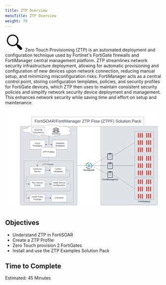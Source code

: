 ```yaml
---
title: ZTP Overview
menuTitle: ZTP Overview
weight: 70
---
```


![search_icon](mag_glass.svg)
Zero Touch Provisioning (ZTP) is an automated deployment and configuration technique used by Fortinet's FortiGate firewalls and FortiManager central management platform. ZTP streamlines network security infrastructure deployment, allowing for automatic provisioning and configuration of new devices upon network connection, reducing manual setup, and minimizing misconfiguration risks. FortiManager acts as a central control point, storing configuration templates, policies, and security profiles for FortiGate devices, which ZTP then uses to maintain consistent security policies and simplify network security device deployment and management. This enhances network security while saving time and effort on setup and maintenance.

![FortiSOAR FortiManager Summary](fortisoar-fortimanager-summary-visual.png)


## Objectives

- Understand ZTP in FortiSOAR
- Create a ZTP Profile
- Zero Touch provision 2 FortiGates
- Install and use the ZTP Examples Solution Pack

## Time to Complete

Estimated: 45 Minutes
